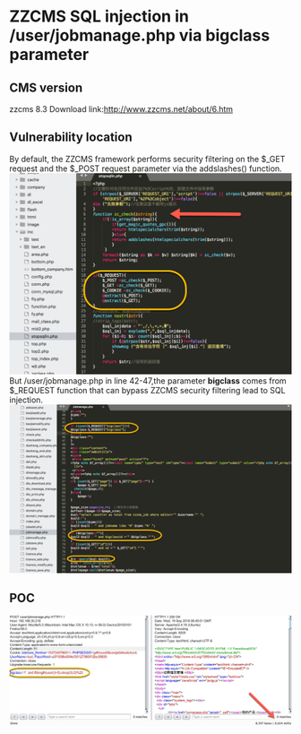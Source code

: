 # ZZCMS SQL injection in  /user/jobmanage.php via bigclass parameter
## CMS version
zzcms 8.3 Download link:http://www.zzcms.net/about/6.htm
## Vulnerability location
By default, the ZZCMS framework performs security filtering on the $_GET request and the $_POST request parameter via the addslashes() function.
![](https://github.com/seedis/zzcms/blob/master/image/5.png)
But /user/jobmanage.php in line 42-47,the parameter **bigclass** comes from $_REQUEST function that can bypass ZZCMS security filtering lead to SQL injection.
![](https://github.com/seedis/zzcms/blob/master/image/3.png)

## POC
![](https://github.com/seedis/zzcms/blob/master/image/4.png)

